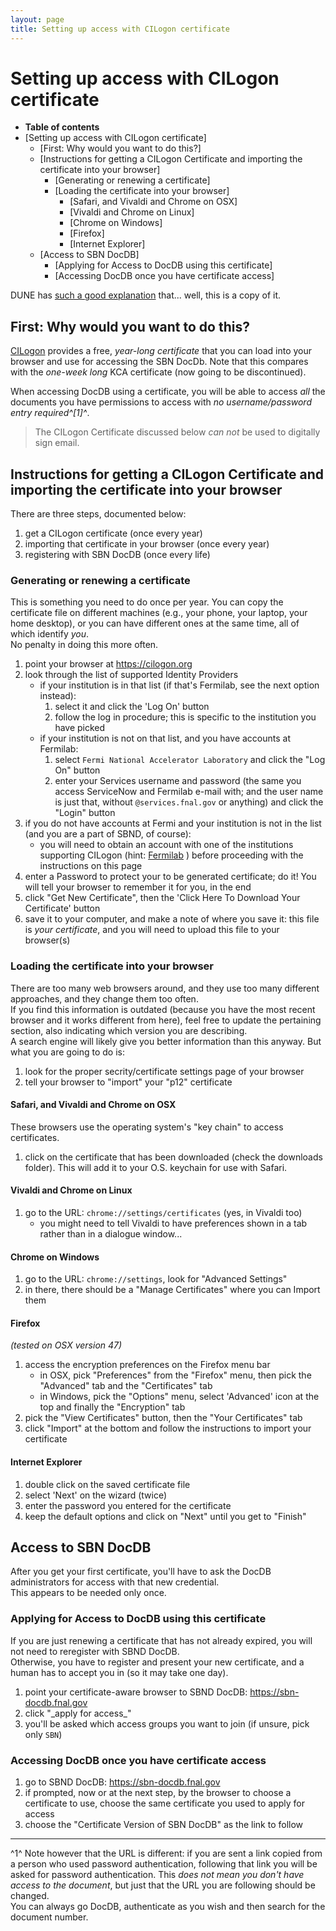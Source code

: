 ```yaml
---
layout: page
title: Setting up access with CILogon certificate
---
```




Setting up access with CILogon certificate
========================================================================================================

-   **Table of contents**
-   [Setting up access with CILogon
    certificate]
    -   [First: Why would you want to do
        this?]
    -   [Instructions for getting a CILogon Certificate and importing
        the certificate into your
        browser]
        -   [Generating or renewing a
            certificate]
        -   [Loading the certificate into your
            browser]
            -   [Safari, and Vivaldi and Chrome on
                OSX]
            -   [Vivaldi and Chrome on
                Linux]
            -   [Chrome on Windows]
            -   [Firefox]
            -   [Internet Explorer]
    -   [Access to SBN DocDB]
        -   [Applying for Access to DocDB using this
            certificate]
        -   [Accessing DocDB once you have certificate
            access]

DUNE has [such a good
explanation](https://web.fnal.gov/collaboration/DUNE/SitePages/Get%20a%20CI%20Logon%20Certificate.aspx)
that\... well, this is a copy of it.



First: Why would you want to do this?
--------------------------------------------------------------------------------------------

[CILogon](http://cilogon.org) provides a free, *year-long
certificate* that you can load into your browser and use for accessing
the SBN DocDb. Note that this compares with the *one-week long* KCA
certificate (now going to be discontinued).

When accessing DocDB using a certificate, you will be able to access
*all* the documents you have permissions to access with *no
username/password entry required^[1]^*.

> The CILogon Certificate discussed below *can not* be used to digitally
> sign email.



Instructions for getting a CILogon Certificate and importing the certificate into your browser
----------------------------------------------------------------------------------------------------------------------------------------------------------------------------------------------------------------

There are three steps, documented below:

1.  get a CILogon certificate (once every year)
2.  importing that certificate in your browser (once every year)
3.  registering with SBN DocDB (once every life)



### Generating or renewing a certificate

This is something you need to do once per year. You can copy the
certificate file on different machines (e.g., your phone, your laptop,
your home desktop), or you can have different ones at the same time, all
of which identify *you*.\
No penalty in doing this more often.

1.  point your browser at <https://cilogon.org>
2.  look through the list of supported Identity Providers
    -   if your institution is in that list (if that\'s Fermilab, see
        the next option instead):
        1.  select it and click the \'Log On\' button
        2.  follow the log in procedure; this is specific to the
            institution you have picked
    -   if your institution is not on that list, and you have accounts
        at Fermilab:
        1.  select `Fermi National Accelerator Laboratory` and click the
            \"Log On\" button
        2.  enter your Services username and password (the same you
            access ServiceNow and Fermilab e-mail with; and the user
            name is just that, without `@services.fnal.gov` or anything)
            and click the \"Login\" button
3.  if you do not have accounts at Fermi and your institution is not in
    the list (and you are a part of SBND, of course):
    -   you will need to obtain an account with one of the institutions
        supporting CILogon (hint:
        [Fermilab](https://fermi.service-now.com/kb_view_customer.do?sysparm_article=KB0010797)
        ) before proceeding with the instructions on this page
4.  enter a Password to protect your to be generated certificate; do it!
    You will tell your browser to remember it for you, in the end
5.  click "Get New Certificate", then the \'Click Here To Download Your
    Certificate\' button
6.  save it to your computer, and make a note of where you save it: this
    file is *your certificate*, and you will need to upload this file to
    your browser(s)



### Loading the certificate into your browser

There are too many web browsers around, and they use too many different
approaches, and they change them too often.\
If you find this information is outdated (because you have the most
recent browser and it works different from here), feel free to update
the pertaining section, also indicating which version you are
describing.\
A search engine will likely give you better information than this
anyway. But what you are going to do is:

1.  look for the proper secrity/certificate settings page of your
    browser
2.  tell your browser to \"import\" your \"p12\" certificate



#### Safari, and Vivaldi and Chrome on OSX

These browsers use the operating system\'s \"key chain\" to access
certificates.

1.  click on the certificate that has been downloaded (check the
    downloads folder). This will add it to your O.S. keychain for use
    with Safari.



#### Vivaldi and Chrome on Linux

1.  go to the URL: `chrome://settings/certificates` (yes, in Vivaldi
    too)
    -   you might need to tell Vivaldi to have preferences shown in a
        tab rather than in a dialogue window\...



#### Chrome on Windows

1.  go to the URL: `chrome://settings`, look for \"Advanced Settings\"
2.  in there, there should be a \"Manage Certificates\" where you can
    Import them



#### Firefox

*(tested on OSX version 47)*

1.  access the encryption preferences on the Firefox menu bar
    -   in OSX, pick \"Preferences\" from the \"Firefox\" menu, then
        pick the \"Advanced\" tab and the \"Certificates\" tab
    -   in Windows, pick the \"Options\" menu, select \'Advanced\' icon
        at the top and finally the \"Encryption\" tab
2.  pick the \"View Certificates\" button, then the \"Your
    Certificates\" tab
3.  click \"Import\" at the bottom and follow the instructions to import
    your certificate



#### Internet Explorer

1.  double click on the saved certificate file
2.  select \'Next\' on the wizard (twice)
3.  enter the password you entered for the certificate
4.  keep the default options and click on \"Next\" until you get to
    \"Finish\"



Access to SBN DocDB
----------------------------------------------------------

After you get your first certificate, you\'ll have to ask the DocDB
administrators for access with that new credential.\
This appears to be needed only once.



### Applying for Access to DocDB using this certificate

If you are just renewing a certificate that has not already expired, you
will not need to reregister with SBND DocDB.\
Otherwise, you have to register and present your new certificate, and a
human has to accept you in (so it may take one day).

1.  point your certificate-aware browser to SBND DocDB:
    <https://sbn-docdb.fnal.gov>
2.  click \"\_apply for access\_\"
3.  you\'ll be asked which access groups you want to join (if unsure,
    pick only `SBN`)



### Accessing DocDB once you have certificate access

1.  ​go to SBND DocDB: <https://sbn-docdb.fnal.gov>
2.  if prompted, now or at the next step, by the browser to choose a
    certificate to use, choose the same certificate you used to apply
    for access
3.  choose the \"Certificate Version of SBN DocDB\" as the link to
    follow

------------------------------------------------------------------------

^1^ Note however that the URL is different: if you are sent a link
copied from a person who used password authentication, following that
link you will be asked for password authentication. This *does not mean
you don\'t have access to the document*, but just that the URL you are
following should be changed.\
You can always go DocDB, authenticate as you wish and then search for
the document number.
